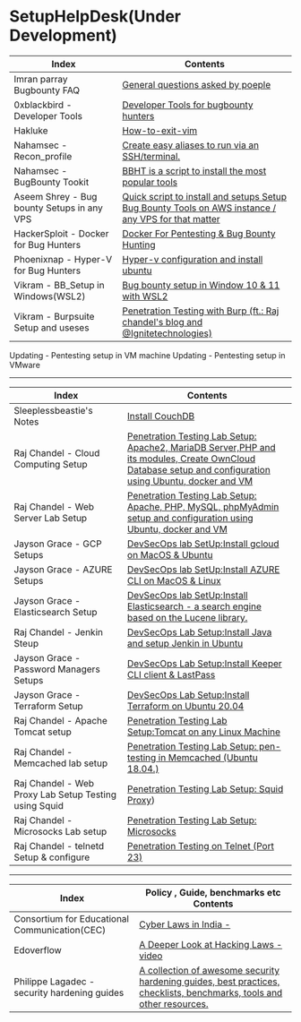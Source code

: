 # SetupHelpDesk(Under Development)

Index | Contents 
--- | ---
Imran parray Bugbounty FAQ | [General questions asked by poeple](https://github.com/imran-parray/General-Notes)
0xblackbird - Developer Tools | [Developer Tools for bugbounty hunters](https://0xblackbird.github.io/blog/post4)
Hakluke | [How-to-exit-vim](https://github.com/hakluke/how-to-exit-vim)
Nahamsec - Recon_profile | [Create easy aliases to run via an SSH/terminal.](https://github.com/nahamsec/recon_profile)
Nahamsec - BugBounty Tookit| [BBHT is a script to install the most popular tools](https://github.com/nahamsec/bbht)
Aseem Shrey - Bug bounty Setups in any VPS | [Quick script to install and setups Setup Bug Bounty Tools on AWS instance / any VPS for that matter](https://gist.github.com/LuD1161/66f30da6d8b6c1c05b9f6708525ea885)
HackerSploit - Docker for Bug Hunters | [Docker For Pentesting & Bug Bounty Hunting](https://www.youtube.com/watch?v=rfXadJ72dhg)
Phoenixnap - Hyper-V for Bug Hunters |[Hyper-v configuration and install ubuntu](https://phoenixnap.com/kb/hyper-v-ubuntu)
Vikram - BB_Setup in Windows(WSL2) | [Bug bounty setup in Window 10 & 11 with WSL2 ](https://github.com/RESETHACKER-COMMUNITY/Resources/tree/main/BB_Setup%20in%20WSL2)
Vikram - Burpsuite Setup and useses | [Penetration Testing with Burp (ft.: Raj chandel's blog and @Ignitetechnologies)](https://github.com/RESETHACKER-COMMUNITY/Pentesting-Bugbounty/blob/main/Bugbounty/burpsuite.md)
Updating - Pentesting setup in VM machine
Updating - Pentesting setup in VMware

---------------------------------------------------------------------------------------------------------------------------------------------------------------------

Index | Contents 
--- | ---
Sleeplessbeastie's Notes | [Install CouchDB](https://sleeplessbeastie.eu/2020/03/20/how-to-install-couchdb/)
Raj Chandel - Cloud Computing Setup | [Penetration Testing Lab Setup: Apache2, MariaDB Server,PHP and its modules, Create OwnCloud Database  setup and configuration using Ubuntu, docker and VM](https://www.hackingarticles.in/penetration-testing-lab-setupcloud-computing/)
Raj Chandel - Web Server Lab Setup | [Penetration Testing Lab Setup: Apache, PHP, MySQL, phpMyAdmin setup and configuration  using Ubuntu, docker and VM](https://www.hackingarticles.in/web-server-lab-setup-for-penetration-testing/)
Jayson Grace - GCP Setups | [DevSecOps lab SetUp:Install gcloud on MacOS & Ubuntu](https://techvomit.net/gcp-cheatsheet/)
Jayson Grace - AZURE Setups | [DevSecOps lab SetUp:Install AZURE CLI on MacOS & Linux](https://techvomit.net/azure-cheatsheet/)
Jayson Grace - Elasticsearch Setup | [DevSecOps lab SetUp:Install Elasticsearch - a search engine based on the Lucene library.](https://techvomit.net/elk/)
Raj Chandel - Jenkin Steup | [DevSecOps Lab Setup:Install Java and setup Jenkin in Ubuntu](https://www.hackingarticles.in/penetration-testing-lab-setup-jenkins/)
Jayson Grace - Password Managers Setups | [DevSecOps Lab Setup:Install Keeper CLI client & LastPass](https://techvomit.net/password-managers/)
Jayson Grace - Terraform Setup | [DevSecOps Lab Setup:Install Terraform on Ubuntu 20.04](https://techvomit.net/terraform-cheatsheet/)
Raj Chandel - Apache Tomcat setup | [Penetration Testing Lab Setup:Tomcat on any Linux Machine](https://www.hackingarticles.in/penetration-testing-lab-setuptomcat/)
Raj Chandel - Memcached lab setup | [Penetration Testing Lab Setup: pen-testing in Memcached (Ubuntu 18.04.) ](https://www.hackingarticles.in/penetration-testing-lab-setup-memcached/)
Raj Chandel - Web Proxy Lab Setup Testing using Squid | [Penetration Testing Lab Setup: Squid Proxy](https://www.hackingarticles.in/penetration-testing-lab-setup-squid-proxy/))
Raj Chandel - Microsocks Lab setup | [Penetration Testing Lab Setup: Microsocks](https://www.hackingarticles.in/penetration-testing-lab-setup-microsocks/)
Raj Chandel - telnetd Setup & configure | [Penetration Testing on Telnet (Port 23)](https://www.hackingarticles.in/penetration-testing-lab-setuptomcat/)

----------------------------------------------------------------------------------------------------------------------------------------------------------------------
Index | Policy , Guide, benchmarks etc Contents 
--- | ---
Consortium for Educational Communication(CEC)  | [Cyber Laws in India -](https://www.youtube.com/watch?v=Vbqi0z_48bA)
Edoverflow | [A Deeper Look at Hacking Laws - video ](https://www.youtube.com/watch?v=Q5kIdpPIVuY)
Philippe Lagadec - security hardening guides | [A collection of awesome security hardening guides, best practices, checklists, benchmarks, tools and other resources.](https://github.com/decalage2/awesome-security-hardening)

